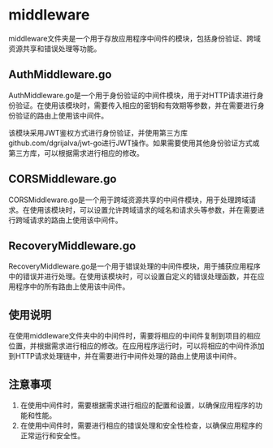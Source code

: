 # middleware

middleware文件夹是一个用于存放应用程序中间件的模块，包括身份验证、跨域资源共享和错误处理等功能。

## AuthMiddleware.go

AuthMiddleware.go是一个用于身份验证的中间件模块，用于对HTTP请求进行身份验证。在使用该模块时，需要传入相应的密钥和有效期等参数，并在需要进行身份验证的路由上使用该中间件。

该模块采用JWT鉴权方式进行身份验证，并使用第三方库github.com/dgrijalva/jwt-go进行JWT操作。如果需要使用其他身份验证方式或第三方库，可以根据需求进行相应的修改。

## CORSMiddleware.go

CORSMiddleware.go是一个用于跨域资源共享的中间件模块，用于处理跨域请求。在使用该模块时，可以设置允许跨域请求的域名和请求头等参数，并在需要进行跨域请求的路由上使用该中间件。

## RecoveryMiddleware.go

RecoveryMiddleware.go是一个用于错误处理的中间件模块，用于捕获应用程序中的错误并进行处理。在使用该模块时，可以设置自定义的错误处理函数，并在应用程序中的所有路由上使用该中间件。

## 使用说明

在使用middleware文件夹中的中间件时，需要将相应的中间件复制到项目的相应位置，并根据需求进行相应的修改。在应用程序运行时，可以将相应的中间件添加到HTTP请求处理链中，并在需要进行中间件处理的路由上使用该中间件。

## 注意事项

1. 在使用中间件时，需要根据需求进行相应的配置和设置，以确保应用程序的功能和性能。
2. 在使用中间件时，需要进行相应的错误处理和安全性检查，以确保应用程序的正常运行和安全性。